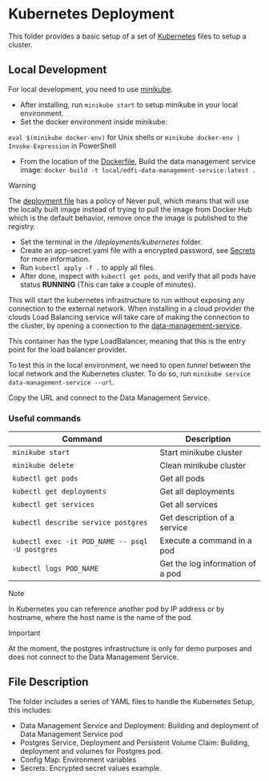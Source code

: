 # Kubernetes Deployment

This folder provides a basic setup of a set of
[Kubernetes](https://kubernetes.io/) files to setup a cluster.

## Local Development

For local development, you need to use
[minikube](https://minikube.sigs.k8s.io/docs/start/).

* After installing, run `minikube start` to setup minikube in your local
  environment.
* Set the docker environment inside minikube:

`eval $(minikube docker-env)` for Unix shells or
`minikube docker-env | Invoke-Expression` in PowerShell

* From the location of the [Dockerfile](src\Dockerfile), Build the data management service image:
`docker build -t local/edfi-data-management-service:latest .`

> [!WARNING]
> The [deployment file](./data-management-service-deployment.yaml#L21) has a policy
> of Never pull, which means that will use the locally built image instead of trying
> to pull the image from Docker Hub which is the default behavior, remove
> once the image is published to the registry.

* Set the terminal in the */deployments/kubernetes* folder.
* Create an app-secret.yaml file with a encrypted password, see [Secrets](https://kubernetes.io/docs/concepts/configuration/secret/)
  for more information.
* Run `kubectl apply -f .` to apply all files.
* After done, inspect with `kubectl get pods`, and verify that all pods have
  status **RUNNING** (This can take a couple of minutes).

This will start the kubernetes infrastructure to run without exposing any
connection to the external network. When installing in a cloud provider the
clouds Load Balancing service will take care of making the connection to the
cluster, by opening a connection to the
[data-management-service](data-management-service.yaml).

This container has the type LoadBalancer, meaning that this is the entry point
for the load balancer provider.

To test this in the local environment, we need to open *tunnel* between the
local network and the Kubernetes cluster. To do so, run
`minikube service data-management-service --url`.

Copy the URL and connect to the Data Management Service.

### Useful commands

| Command                                         | Description                      |
| ----------------------------------------------- | ---------------------------------|
| `minikube start`                                | Start minikube cluster           |
| `minikube delete`                               | Clean minikube cluster           |
| `kubectl get pods`                              | Get all pods                     |
| `kubectl get deployments`                       | Get all deployments              |
| `kubectl get services`                          | Get all services                 |
| `kubectl describe service postgres`             | Get description of a service     |
| `kubectl exec -it POD_NAME -- psql -U postgres` | Execute a command in a pod       |
| `kubectl logs POD_NAME`                         | Get the log information of a pod |

> [!NOTE]
> In Kubernetes you can reference another pod by IP address or by hostname,
> where the host name is the name of the pod.

> [!IMPORTANT]
> At the moment, the postgres infrastructure is only for demo purposes and does not connect
> to the Data Management Service.

## File Description

The folder includes a series of YAML files to handle the Kubernetes Setup, this includes:

* Data Management Service and Deployment: Building and deployment of Data Management Service pod
* Postgres Service, Deployment and Persistent Volume Claim: Building, deployment and volumes for Postgres pod.
* Config Map: Environment variables
* Secrets: Encrypted secret values example.

